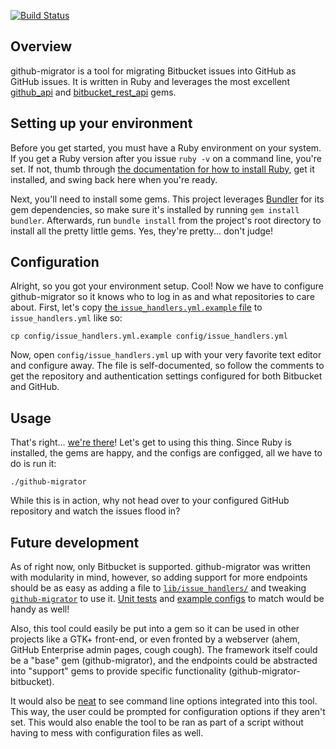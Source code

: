[![Build Status](https://travis-ci.org/synthead/github-migrator.svg?branch=master)](https://travis-ci.org/synthead/github-migrator)

## Overview

github-migrator is a tool for migrating Bitbucket issues into GitHub as GitHub issues.  It is written in Ruby and leverages the most excellent [github\_api](https://github.com/piotrmurach/github) and [bitbucket\_rest\_api](https://github.com/bitbucket-rest-api/bitbucket) gems.

## Setting up your environment

Before you get started, you must have a Ruby environment on your system.  If you get a Ruby version after you issue `ruby -v` on a command line, you're set.  If not, thumb through [the documentation for how to install Ruby](https://www.ruby-lang.org/en/documentation/installation/), get it installed, and swing back here when you're ready.

Next, you'll need to install some gems.  This project leverages [Bundler](http://bundler.io/) for its gem dependencies, so make sure it's installed by running `gem install bundler`.  Afterwards, run `bundle install` from the project's root directory to install all the pretty little gems.  Yes, they're pretty... don't judge!

## Configuration

Alright, so you got your environment setup.  Cool!  Now we have to configure github-migrator so it knows who to log in as and what repositories to care about.  First, let's copy [the `issue_handlers.yml.example` file](https://github.com/synthead/github-migrator/blob/master/config/issue_handlers.yml.example) to `issue_handlers.yml` like so:

```shell
cp config/issue_handlers.yml.example config/issue_handlers.yml
```

Now, open `config/issue_handlers.yml` up with your very favorite text editor and configure away.  The file is self-documented, so follow the comments to get the repository and authentication settings configured for both Bitbucket and GitHub.

## Usage

That's right... [we're there](https://www.youtube.com/watch?v=4lpUZ2Ntnlg)!  Let's get to using this thing.  Since Ruby is installed, the gems are happy, and the configs are configged, all we have to do is run it:

```shell
./github-migrator
```

While this is in action, why not head over to your configured GitHub repository and watch the issues flood in?

## Future development

As of right now, only Bitbucket is supported.  github-migrator was written with modularity in mind, however, so adding support for more endpoints should be as easy as adding a file to [`lib/issue_handlers/`](https://github.com/synthead/github-migrator/tree/master/lib/issue_handlers) and tweaking [`github-migrator`](https://github.com/synthead/github-migrator/blob/master/github-migrator) to use it.  [Unit tests](https://github.com/synthead/github-migrator/tree/master/spec) and [example configs](https://github.com/synthead/github-migrator/tree/master/config) to match would be handy as well!

Also, this tool could easily be put into a gem so it can be used in other projects like a GTK+ front-end, or even fronted by a webserver (ahem, GitHub Enterprise admin pages, cough cough).  The framework itself could be a "base" gem (github-migrator), and the endpoints could be abstracted into "support" gems to provide specific functionality (github-migrator-bitbucket).

It would also be [neat](https://www.youtube.com/watch?v=Hm3JodBR-vs) to see command line options integrated into this tool.  This way, the user could be prompted for configuration options if they aren't set.  This would also enable the tool to be ran as part of a script without having to mess with configuration files as well.
